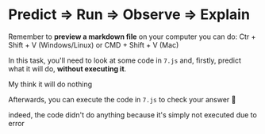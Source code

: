 # Predict => Run => Observe => Explain

Remember to **preview a markdown file** on your computer you can do:
Ctr + Shift + V (Windows/Linux) or CMD + Shift + V (Mac)

In this task, you'll need to look at some code in `7.js` and, firstly, predict what it will do, **without executing it**.

My think it will do nothing

Afterwards, you can execute the code in `7.js` to check your answer 📝

indeed, the code didn't do anything because it's simply not executed due to error